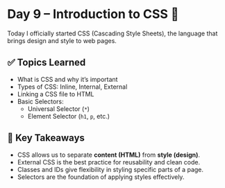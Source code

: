 # Day 9 – Introduction to CSS 🎨

Today I officially started CSS (Cascading Style Sheets), the language that brings design and style to web pages.  

## ✅ Topics Learned
- What is CSS and why it’s important  
- Types of CSS: Inline, Internal, External  
- Linking a CSS file to HTML  
- Basic Selectors:
  - Universal Selector (`*`)
  - Element Selector (`h1`, `p`, etc.)


## 📝 Key Takeaways
- CSS allows us to separate **content (HTML)** from **style (design)**.  
- External CSS is the best practice for reusability and clean code.  
- Classes and IDs give flexibility in styling specific parts of a page.  
- Selectors are the foundation of applying styles effectively.  

